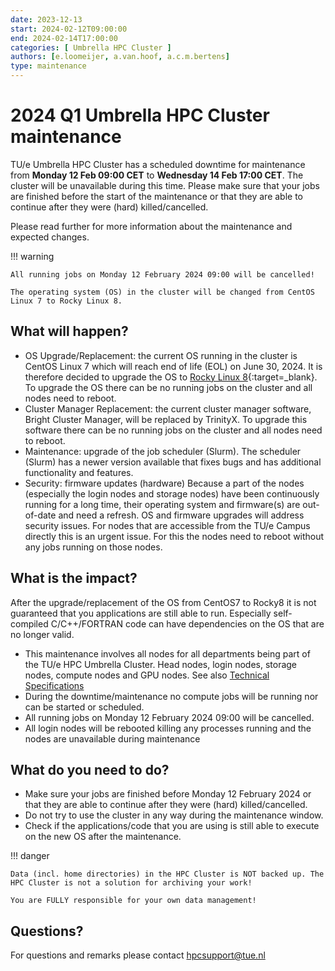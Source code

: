 ```yaml
---
date: 2023-12-13
start: 2024-02-12T09:00:00
end: 2024-02-14T17:00:00
categories: [ Umbrella HPC Cluster ]
authors: [e.loomeijer, a.van.hoof, a.c.m.bertens]
type: maintenance
---
```


# 2024 Q1 Umbrella HPC Cluster maintenance

TU/e Umbrella HPC Cluster has a scheduled downtime for maintenance from **Monday 12 Feb 09:00 CET** to **Wednesday 14 Feb 17:00 CET**. The cluster will be unavailable during this time. Please make sure that your jobs are finished before the start of the maintenance or that they are able to continue after they were (hard) killed/cancelled.

<!-- more -->

Please read further for more information about the maintenance and expected changes.

!!! warning

    All running jobs on Monday 12 February 2024 09:00 will be cancelled!

    The operating system (OS) in the cluster will be changed from CentOS Linux 7 to Rocky Linux 8.

## What will happen?

- OS Upgrade/Replacement: the current OS running in the cluster is CentOS Linux 7 which will reach end of life (EOL) on June 30, 2024. It is therefore decided to upgrade the OS to [Rocky Linux 8](https://rockylinux.org/){:target=_blank}. To upgrade the OS there can be no running jobs on the cluster and all nodes need to reboot.
- Cluster Manager Replacement: the current cluster manager software, Bright Cluster Manager, will be replaced by TrinityX. To upgrade this software there can be no running jobs on the cluster and all nodes need to reboot.
- Maintenance: upgrade of the job scheduler (Slurm). The scheduler (Slurm) has a newer version available that fixes bugs and has additional functionality and features.
- Security: firmware updates (hardware) Because a part of the nodes (especially the login nodes and storage nodes) have been continuously running for a long time, their operating system and firmware(s) are out-of-date and need a refresh. OS and firmware upgrades will address security issues. For nodes that are accessible from the TU/e Campus directly this is an urgent issue. For this the nodes need to reboot without any jobs running on those nodes.

## What is the impact?

After the upgrade/replacement of the OS from CentOS7 to Rocky8 it is not guaranteed that you applications are still able to run. Especially self-compiled C/C++/FORTRAN code can have dependencies on the OS that are no longer valid.

- This maintenance involves all nodes for all departments being part of the TU/e HPC Umbrella Cluster. Head nodes, login nodes, storage nodes, compute nodes and GPU nodes. See also [Technical Specifications](../../../documentation/specifications.md)
- During the downtime/maintenance no compute jobs will be running nor can be started or scheduled.
- All running jobs on Monday 12 February 2024 09:00 will be cancelled.
- All login nodes will be rebooted killing any processes running and the nodes are unavailable during maintenance

## What do you need to do?

- Make sure your jobs are finished before Monday 12 February 2024 or that they are able to continue after they were (hard) killed/cancelled.
- Do not try to use the cluster in any way during the maintenance window.
- Check if the applications/code that you are using is still able to execute on the new OS after the maintenance.

!!! danger

    Data (incl. home directories) in the HPC Cluster is NOT backed up. The HPC Cluster is not a solution for archiving your work!

    You are FULLY responsible for your own data management!

## Questions?

For questions and remarks please contact [hpcsupport@tue.nl](mailto:hpcsupport@tue.nl)
